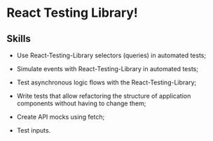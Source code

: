 # React Testing Library!

## Skills

* Use React-Testing-Library selectors (queries) in automated tests;

* Simulate events with React-Testing-Library in automated tests;

* Test asynchronous logic flows with the React-Testing-Library;

* Write tests that allow refactoring the structure of application components without having to change them;

* Create API mocks using fetch;

* Test inputs.